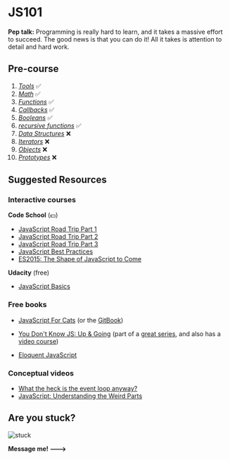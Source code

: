 # JS101

**Pep talk:** Programming is really hard to learn, and it takes a massive effort to succeed. The good news is that you can do it! All it takes is attention to detail and hard work.

## Pre-course

1. _[Tools](/pages/tools)_ ✅
2. _[Math](/pages/math)_ ✅
3. _[Functions](/pages/functions)_ ✅
4. _[Callbacks](/pages/callbacks)_ ✅
5. _[Booleans](/pages/booleans)_ ✅
6. _[recursive functions](/pages/recursion)_ ✅
7. *[Data Structures](/pages/data_structures)* ❌
8. *[Iterators](/pages/iterators)* ❌
9. _[Objects](/pages/objects)_ ❌
10. _[Prototypes](/pages/prototypes)_ ❌

## Suggested Resources

### Interactive courses

**Code School** (💵)
- [JavaScript Road Trip Part 1](https://www.codeschool.com/courses/javascript-road-trip-part-1)
- [JavaScript Road Trip Part 2](https://www.codeschool.com/courses/javascript-road-trip-part-2)
- [JavaScript Road Trip Part 3](https://www.codeschool.com/courses/javascript-road-trip-part-3)
- [JavaScript Best Practices](https://www.codeschool.com/courses/javascript-best-practices)
- [ES2015: The Shape of JavaScript to Come](https://www.codeschool.com/courses/es2015-the-shape-of-javascript-to-come)

**Udacity** (free)
- <a href="https://www.udacity.com/course/javascript-basics--ud804">JavaScript Basics</a>

### Free books

- [JavaScript For Cats](http://jsforcats.com/) (or the [GitBook](https://noblemule.gitbooks.io/javascript-for-cats/content/))

- [You Don't Know JS: Up & Going](https://github.com/getify/You-Dont-Know-JS/blob/master/up%20&%20going/README.md#you-dont-know-js-up--going) (part of a [great series](https://github.com/getify/You-Dont-Know-JS), and also has a [video course]())

- [Eloquent JavaScript](http://eloquentjavascript.net/)

### Conceptual videos

- [What the heck is the event loop anyway?](https://www.youtube.com/watch?v=8aGhZQkoFbQ)
- [JavaScript: Understanding the Weird Parts](https://www.youtube.com/watch?v=Bv_5Zv5c-Ts)

## Are you stuck?

![stuck](http://www.incimages.com/uploaded_files/image/1940x900/getty_97470030_2000133320009280153_122926.jpg)

**Message me!    --->**
